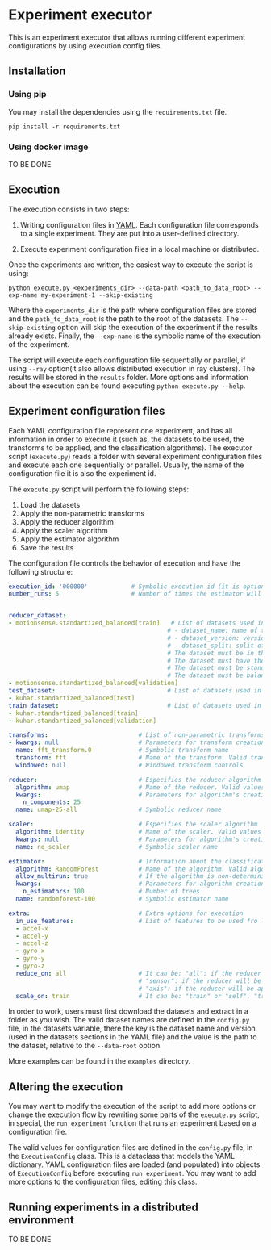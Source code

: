# Experiment executor

This is an experiment executor that allows running different experiment configurations by using execution config files.

## Installation

### Using pip

You may install the dependencies using the `requirements.txt` file.

```
pip install -r requirements.txt
```

### Using docker image

TO BE DONE

## Execution

The execution consists in two steps:

1. Writing configuration files in [YAML](https://yaml.org/). Each configuration file corresponds to a single experiment. They are put into a user-defined directory.

2. Execute experiment configuration files in a local machine or distributed.

Once the experiments are written, the easiest way to execute the script is using:

```
python execute.py <experiments_dir> --data-path <path_to_data_root> --exp-name my-experiment-1 --skip-existing 
```

Where the `experiments_dir` is the path where configuration files are stored and the `path_to_data_root` is the path to the root of the datasets. The `--skip-existing` option will skip the execution of the experiment if the results already exists. Finally, the `--exp-name` is the symbolic name of the execution of the experiment.

The script will execute each configuration file sequentially or parallel, if using `--ray` option(it also allows distributed execution in ray clusters). The results will be stored in the `results` folder. More options and information about the execution can be found executing `python execute.py --help`.


## Experiment configuration files

Each YAML configuration file represent one experiment, and has all information in order to execute it (such as, the datasets to be used, the transforms to be applied, and the classification algorithms). The executor script (`execute.py`) reads a folder with several experiment configuration files and execute each one sequentially or parallel. Usually, the name of the configuration file it is also the experiment id.

The `execute.py` script will perform the following steps:

1. Load the datasets
2. Apply the non-parametric transforms
3. Apply the reducer algorithm
4. Apply the scaler algorithm
5. Apply the estimator algorithm
6. Save the results

The configuration file controls the behavior of execution and have the following structure:


```yaml
execution_id: '000000'            # Symbolic execution id (it is optional to match file name)
number_runs: 5                    # Number of times the estimator will run (fit and predict)


reducer_dataset:                                
- motionsense.standartized_balanced[train]   # List of datasets used in reducer algorithm (in order). The datasets will be merged into a single dataset. The dataset name must be in the format <dataset_name>.<dataset_version>[<dataset_split>] where:
                                            # - dataset_name: name of the dataset
                                            # - dataset_version: version of the dataset
                                            # - dataset_split: split of the dataset (must be in the datasets folder)
                                            # The dataset must be in the format <dataset_name>.<dataset_version>.<dataset_split>.csv
                                            # The dataset must have the following columns: "sensor", "axis", "timestamp", "value"
                                            # The dataset must be standartized (mean=0, std=1)
                                            # The dataset must be balanced (same number of samples per class)
- motionsense.standartized_balanced[validation]
test_dataset:                               # List of datasets used in test (in order). The datasets will be merged into a single dataset. The dataset name must be in the format <dataset_name>.<dataset_version>[<dataset_split>], as abobe.
- kuhar.standartized_balanced[test]
train_dataset:                              # List of datasets used in train (in order). The datasets will be merged into a single dataset. The dataset name must be in the format <dataset_name>.<dataset_version>[<dataset_split>], as abobe.
- kuhar.standartized_balanced[train]
- kuhar.standartized_balanced[validation]

transforms:                         # List of non-parametric transforms to be applyied in order)
- kwargs: null                      # Parameters for transform creation
  name: fft_transform.0             # Symbolic transform name
  transform: fft                    # Name of the transform. Valid transform names is under transforms_cls in file config.py
  windowed: null                    # Windowed transform controls

reducer:                            # Especifies the reducer algorithm
  algorithm: umap                   # Name of the reducer. Valid values names is under reducers_cls in the file config.py
  kwargs:                           # Parameters for algorithm's creation
    n_components: 25
  name: umap-25-all                 # Symbolic reducer name

scaler:                             # Especifies the scaler algorithm
  algorithm: identity               # Name of the scaler. Valid values names is under scalers_cls in the file config.py
  kwargs: null                      # Parameters for algorithm's creation
  name: no_scaler                   # Symbolic scaler name

estimator:                          # Information about the classification algorithm (for step 5)
  algorithm: RandomForest           # Name of the algorithm. Valid algorithm names is under estimator_cls in file config.py
  allow_multirun: true              # If the algorithm is non-deterministic (must be run many times)
  kwargs:                           # Parameters for algorithm creation
    n_estimators: 100               # Number of trees
  name: randomforest-100            # Symbolic estimator name

extra:                              # Extra options for execution
  in_use_features:                  # List of features to be used fro loading datasets. The dataframe columns will be filtred with columns that have the prefix in this list 
  - accel-x
  - accel-y
  - accel-z
  - gyro-x
  - gyro-y
  - gyro-z
  reduce_on: all                    # It can be: "all": if the reducer algorithm will be applyied over all features
                                    # "sensor": if the reducer will be applyed one per sensor (will have multiple reducers)
                                    # "axis": if the reducer will be applyied one per axis of sensor (will have multiple reducers)
  scale_on: train                   # It can be: "train" or "self". "train" means that the scaler will be fit on the train dataset and then applied on the train and test datasets. "self" means that the scaler will be fit and applyyed to each dataset (train, test).
```

In order to work, users must first download the datasets and extract in a folder as you wish. The valid dataset names are defined in the `config.py` file, in the datasets variable, there the key is the dataset name and version (used in the datasets sections in the YAML file) and the value is the path to the dataset, relative to the `--data-root` option.

More examples can be found in the `examples` directory.

## Altering the execution

You may want to modify the execution of the script to add more options or change the execution flow by rewriting some parts of the `execute.py` script, in special, the `run_experiment` function that runs an experiment based on a configuration file.

The valid values for configuration files are defined in the `config.py` file, in the `ExecutionConfig` class. This is a dataclass that models the YAML dictionary. YAML configuration files are loaded (and populated) into objects of `ExecutionConfig` before executing `run_experiment`. You may want to add more options to the configuration files, editing this class.


## Running experiments in a distributed environment

TO BE DONE
